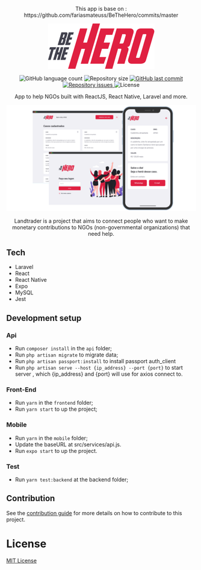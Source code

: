 <p align="center"> This app is base on : https://github.com/fariasmateuss/BeTheHero/commits/master <p>
<p align="center">
  <img src="mobile/src/assets/logo@3x.png" />
</p>

<p align="center">
  <img alt="GitHub language count" src="https://img.shields.io/github/languages/count/fariasmateuss/BeTheHero">

  <img alt="Repository size" src="https://img.shields.io/github/repo-size/fariasmateuss/BeTheHero">
  
  <a href="https://github.com/fariasmateuss/BeTheHero/commits/master">
    <img alt="GitHub last commit" src="https://img.shields.io/github/last-commit/fariasmateuss/BeTheHero">
  </a>

  <a href="https://github.com/fariasmateuss/BeTheHero/issues">
    <img alt="Repository issues" src="https://img.shields.io/github/issues/fariasmateuss/BeTheHero">
  </a>

  <img alt="License" src="https://img.shields.io/badge/license-MIT-brightgreen">
</p>
 
<p align="center">
  App to help NGOs built with ReactJS, React Native, Laravel and more. 
</p>

<img src=".github/bethehero.png" />

<p align="center">
  Landtrader is a project that aims to connect people who want to make monetary 
  contributions to NGOs (non-governmental organizations) that need help.
</p>

## Tech

- Laravel
- React
- React Native
- Expo
- MySQL
- Jest

## Development setup

### Api
- Run `composer install` in the `api` folder;
- Run `php artisan migrate` to migrate data;
- Run `php artisan passport:install` to install passport auth_client
- Run `php artisan serve --host {ip_address} --port {port}` to start server , which {ip_address} and {port} will use for axios connect to. 

### Front-End 
- Run `yarn` in the `frontend` folder;
- Run `yarn start` to up the project;

### Mobile 
- Run `yarn` in the `mobile` folder;
- Update the baseURL at src/services/api.js.
- Run `expo start` to up the project.

### Test
- Run `yarn test:backend` at the backend folder;
  
## Contribution

See the [contribution guide](CONTRIBUTING.md) for more details on how to contribute to this project.

# License
[MIT License](/LICENSE)
